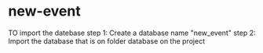 # new-event
TO import the datebase
step 1:
    Create a database name "new_event"
step 2:
    Import the database that is on folder database on the project
